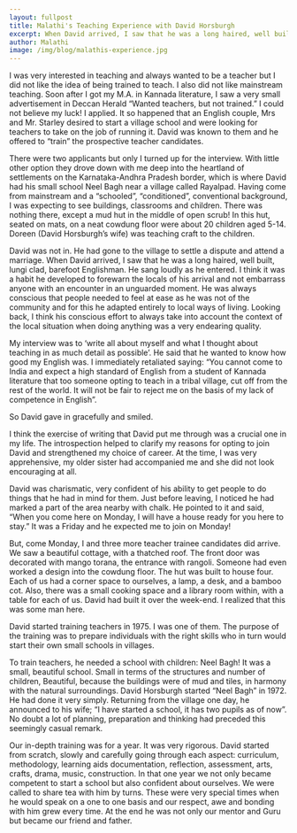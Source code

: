 ```yaml
---
layout: fullpost
title: Malathi's Teaching Experience with David Horsburgh
excerpt: When David arrived, I saw that he was a long haired, well built, lungi clad, barefoot Englishman. He sang loudly as he entered. - Malathi
author: Malathi
image: /img/blog/malathis-experience.jpg
---
```



I was very interested in teaching and always wanted to be a teacher but I did not like the idea of being trained to teach. I also did not like mainstream teaching. Soon after I got my M.A. in Kannada literature, I saw a very small advertisement in Deccan Herald “Wanted teachers, but not trained.” I could not believe my luck! I applied. It so happened that an English couple, Mrs and Mr. Starley desired to start a village school and were looking for teachers to take on the job of running it. David was known to them and he offered to “train” the prospective teacher candidates.

There were two applicants but only I turned up for the interview. With little other option they drove down with me deep into the heartland of settlements on the Karnataka-Andhra Pradesh border, which is where David had his small school Neel Bagh near a village called Rayalpad.  Having come from mainstream and a “schooled”, “conditioned”, conventional background, I was expecting to see buildings, classrooms and children. There was nothing there, except a mud hut in the middle of open scrub! In this hut, seated on mats, on a neat cowdung floor were about 20 children aged 5-14. Doreen (David Horsburgh’s wife) was teaching craft to the children.

David was not in. He had gone to the village to settle a dispute and attend a marriage. When David arrived, I saw that he was a long haired, well built, lungi clad, barefoot Englishman. He sang loudly as he entered. I think it was a habit he developed to forewarn the locals of his arrival and not embarrass anyone with an encounter in an unguarded moment. He was always conscious that people needed to feel at ease as he was not of the community and for this he adapted entirely to local ways of living. Looking back, I think his conscious effort to always take into account the context of the local situation when doing anything was a very endearing quality.

My interview was to ‘write all about myself and what I thought about teaching in as much detail as possible’. He said that he wanted to know how good my English was. I immediately retaliated saying: “You cannot come to India and expect a high standard of English from a student of Kannada literature that too someone opting to teach in a tribal village, cut off from the rest of the world. It will not be fair to reject me on the basis of my lack of competence in English”.  

So David gave in gracefully and smiled.

I think the exercise of writing that David put me through was a crucial one in my life. The introspection helped to clarify my reasons for opting to join David and strengthened my choice of career. At the time, I was very apprehensive, my older sister had accompanied me and she did not look encouraging at all.

David was charismatic, very confident of his ability to get people to do things that he had in mind for them. Just before leaving, I noticed he had marked a part of the area nearby with chalk. He pointed to it and said, “When you come here on Monday, I will have a house ready for you here to stay.” It was a Friday and he expected me to join on Monday!

But, come Monday, I and three more teacher trainee candidates did arrive. We saw a beautiful cottage, with a thatched roof. The front door was decorated with mango torana, the entrance with rangoli. Someone had even worked a design into the cowdung floor. The hut was built to house four. Each of us had a corner space to ourselves, a lamp, a desk, and a bamboo cot. Also, there was a small cooking space and a library room within, with a table for each of us. David had built it over the week-end. I realized that this was some man here.

David started training teachers in 1975.  I was one of them.  The purpose of the training was to prepare individuals with the right skills who in turn would start their own small schools in villages.

To train teachers, he needed a school with children: Neel Bagh! It was a small, beautiful school.  Small in terms of the structures and number of children, Beautiful, because the buildings were of mud and tiles, in harmony with the natural surroundings.  David Horsburgh started “Neel Bagh” in 1972. He had done it very simply. Returning from the village one day, he announced to his wife; “I have started a school, it has two pupils as of now”.  No doubt a lot of planning, preparation and thinking had preceded this seemingly casual remark.

Our in-depth training was for a year. It was very rigorous. David started from scratch, slowly and carefully going through each aspect: curriculum, methodology, learning aids documentation, reflection, assessment, arts, crafts, drama, music, construction. In that one year we not only became competent to start a school but also confident about ourselves. We were called to share tea with him by turns. These were very special times when he would speak on a one to one basis and our respect, awe and bonding with him grew every time. At the end he was not only our mentor and Guru but became our friend and father.
